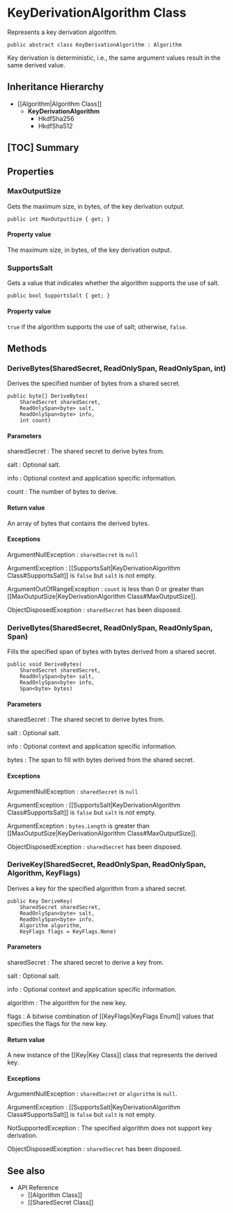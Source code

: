 # KeyDerivationAlgorithm Class

Represents a key derivation algorithm.

    public abstract class KeyDerivationAlgorithm : Algorithm

Key derivation is deterministic, i.e., the same argument values result in the
same derived value.


## Inheritance Hierarchy

* [[Algorithm|Algorithm Class]]
    * **KeyDerivationAlgorithm**
        * HkdfSha256
        * HkdfSha512


## [TOC] Summary


## Properties


### MaxOutputSize

Gets the maximum size, in bytes, of the key derivation output.

    public int MaxOutputSize { get; }

#### Property value

The maximum size, in bytes, of the key derivation output.


### SupportsSalt

Gets a value that indicates whether the algorithm supports the use of salt.

    public bool SupportsSalt { get; }

#### Property value

`true` if the algorithm supports the use of salt; otherwise, `false`.


## Methods


### DeriveBytes(SharedSecret, ReadOnlySpan<byte>, ReadOnlySpan<byte>, int)

Derives the specified number of bytes from a shared secret.

    public byte[] DeriveBytes(
        SharedSecret sharedSecret,
        ReadOnlySpan<byte> salt,
        ReadOnlySpan<byte> info,
        int count)

#### Parameters

sharedSecret
: The shared secret to derive bytes from.

salt
: Optional salt.

info
: Optional context and application specific information.

count
: The number of bytes to derive.

#### Return value

An array of bytes that contains the derived bytes.

#### Exceptions

ArgumentNullException
: `sharedSecret` is `null`

ArgumentException
: [[SupportsSalt|KeyDerivationAlgorithm Class#SupportsSalt]] is `false` but
    `salt` is not empty.

ArgumentOutOfRangeException
: `count` is less than 0 or greater than
    [[MaxOutputSize|KeyDerivationAlgorithm Class#MaxOutputSize]].

ObjectDisposedException
: `sharedSecret` has been disposed.


### DeriveBytes(SharedSecret, ReadOnlySpan<byte>, ReadOnlySpan<byte>, Span<byte>)

Fills the specified span of bytes with bytes derived from a shared secret.

    public void DeriveBytes(
        SharedSecret sharedSecret,
        ReadOnlySpan<byte> salt,
        ReadOnlySpan<byte> info,
        Span<byte> bytes)

#### Parameters

sharedSecret
: The shared secret to derive bytes from.

salt
: Optional salt.

info
: Optional context and application specific information.

bytes
: The span to fill with bytes derived from the shared secret.

#### Exceptions

ArgumentNullException
: `sharedSecret` is `null`

ArgumentException
: [[SupportsSalt|KeyDerivationAlgorithm Class#SupportsSalt]] is `false` but
    `salt` is not empty.

ArgumentException
: `bytes.Length` is greater than
    [[MaxOutputSize|KeyDerivationAlgorithm Class#MaxOutputSize]].

ObjectDisposedException
: `sharedSecret` has been disposed.


### DeriveKey(SharedSecret, ReadOnlySpan<byte>, ReadOnlySpan<byte>, Algorithm, KeyFlags)

Derives a key for the specified algorithm from a shared secret.

    public Key DeriveKey(
        SharedSecret sharedSecret,
        ReadOnlySpan<byte> salt,
        ReadOnlySpan<byte> info,
        Algorithm algorithm,
        KeyFlags flags = KeyFlags.None)

#### Parameters

sharedSecret
: The shared secret to derive a key from.

salt
: Optional salt.

info
: Optional context and application specific information.

algorithm
: The algorithm for the new key.

flags
: A bitwise combination of [[KeyFlags|KeyFlags Enum]] values that specifies
    the flags for the new key.
    
#### Return value

A new instance of the [[Key|Key Class]] class that represents the derived key.

#### Exceptions

ArgumentNullException
: `sharedSecret` or `algorithm` is `null`.

ArgumentException
: [[SupportsSalt|KeyDerivationAlgorithm Class#SupportsSalt]] is `false` but
    `salt` is not empty.

NotSupportedException
: The specified algorithm does not support key derivation.

ObjectDisposedException
: `sharedSecret` has been disposed.


## See also

* API Reference
    * [[Algorithm Class]]
    * [[SharedSecret Class]]
